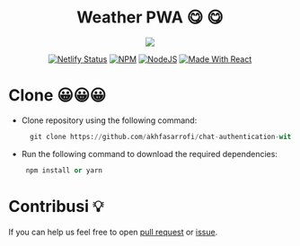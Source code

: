 <h1 align="center"> Weather PWA  😋  😋  </h1>

<p align="center"> 
    <img src="img/banner.png" align="center"></img>
</p>

<p align="center">
  <a href="https://app.netlify.com/sites/akhfas-messager-clone/deploys"><img alt="Netlify Status" src="https://api.netlify.com/api/v1/badges/abf59f82-3251-4040-b24c-949b86691642/deploy-status?style=flat-square" /></a>
  <a href="https://www.npmjs.com/package/axios"><img alt="NPM" src="https://img.shields.io/badge/axios-axios-lightgrey" /></a>
  <a href="https://nodejs.org/en/blog/release/v12.13.0/"><img alt="NodeJS" src="https://img.shields.io/badge/node-12.14.1-important?style=flat-square" /></a>
  <a href="https://reactjs.org/"><img alt="Made With React" src="https://img.shields.io/badge/made%20with-react-61DAFB?style=flat-square" /></a>

# Clone 😀😀😀

- Clone repository using the following command:
  ```python
    git clone https://github.com/akhfasarrofi/chat-authentication-with-goole.git
  ```
- Run the following command to download the required dependencies:
  ```python
   npm install or yarn
  ```

# Contribusi 💡

If you can help us feel free to open [pull request](https://github.com/akhfasarrofi/weather-pwa/pulls) or [issue](https://github.com/akhfasarrofi/weather-pwa/issues).
